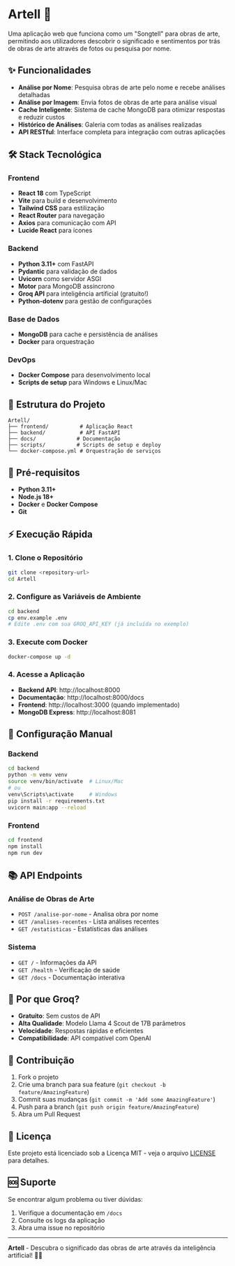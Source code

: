 # Artell 🎨

Uma aplicação web que funciona como um "Songtell" para obras de arte, permitindo aos utilizadores descobrir o significado e sentimentos por trás de obras de arte através de fotos ou pesquisa por nome.

## ✨ Funcionalidades

- **Análise por Nome**: Pesquisa obras de arte pelo nome e recebe análises detalhadas
- **Análise por Imagem**: Envia fotos de obras de arte para análise visual
- **Cache Inteligente**: Sistema de cache MongoDB para otimizar respostas e reduzir custos
- **Histórico de Análises**: Galeria com todas as análises realizadas
- **API RESTful**: Interface completa para integração com outras aplicações

## 🛠️ Stack Tecnológica

### Frontend
- **React 18** com TypeScript
- **Vite** para build e desenvolvimento
- **Tailwind CSS** para estilização
- **React Router** para navegação
- **Axios** para comunicação com API
- **Lucide React** para ícones

### Backend
- **Python 3.11+** com FastAPI
- **Pydantic** para validação de dados
- **Uvicorn** como servidor ASGI
- **Motor** para MongoDB assíncrono
- **Groq API** para inteligência artificial (gratuito!)
- **Python-dotenv** para gestão de configurações

### Base de Dados
- **MongoDB** para cache e persistência de análises
- **Docker** para orquestração

### DevOps
- **Docker Compose** para desenvolvimento local
- **Scripts de setup** para Windows e Linux/Mac

## 📁 Estrutura do Projeto

```
Artell/
├── frontend/          # Aplicação React
├── backend/           # API FastAPI
├── docs/             # Documentação
├── scripts/          # Scripts de setup e deploy
└── docker-compose.yml # Orquestração de serviços
```

## 🚀 Pré-requisitos

- **Python 3.11+**
- **Node.js 18+**
- **Docker** e **Docker Compose**
- **Git**

## ⚡ Execução Rápida

### 1. Clone o Repositório
```bash
git clone <repository-url>
cd Artell
```

### 2. Configure as Variáveis de Ambiente
```bash
cd backend
cp env.example .env
# Edite .env com sua GROQ_API_KEY (já incluída no exemplo)
```

### 3. Execute com Docker
```bash
docker-compose up -d
```

### 4. Acesse a Aplicação
- **Backend API**: http://localhost:8000
- **Documentação**: http://localhost:8000/docs
- **Frontend**: http://localhost:3000 (quando implementado)
- **MongoDB Express**: http://localhost:8081

## 🔧 Configuração Manual

### Backend
```bash
cd backend
python -m venv venv
source venv/bin/activate  # Linux/Mac
# ou
venv\Scripts\activate     # Windows
pip install -r requirements.txt
uvicorn main:app --reload
```

### Frontend
```bash
cd frontend
npm install
npm run dev
```

## 📚 API Endpoints

### Análise de Obras de Arte
- `POST /analise-por-nome` - Analisa obra por nome
- `GET /analises-recentes` - Lista análises recentes
- `GET /estatisticas` - Estatísticas das análises

### Sistema
- `GET /` - Informações da API
- `GET /health` - Verificação de saúde
- `GET /docs` - Documentação interativa

## 🎯 Por que Groq?

- **Gratuito**: Sem custos de API
- **Alta Qualidade**: Modelo Llama 4 Scout de 17B parâmetros
- **Velocidade**: Respostas rápidas e eficientes
- **Compatibilidade**: API compatível com OpenAI

## 🤝 Contribuição

1. Fork o projeto
2. Crie uma branch para sua feature (`git checkout -b feature/AmazingFeature`)
3. Commit suas mudanças (`git commit -m 'Add some AmazingFeature'`)
4. Push para a branch (`git push origin feature/AmazingFeature`)
5. Abra um Pull Request

## 📄 Licença

Este projeto está licenciado sob a Licença MIT - veja o arquivo [LICENSE](LICENSE) para detalhes.

## 🆘 Suporte

Se encontrar algum problema ou tiver dúvidas:
1. Verifique a documentação em `/docs`
2. Consulte os logs da aplicação
3. Abra uma issue no repositório

---

**Artell** - Descubra o significado das obras de arte através da inteligência artificial! 🎨✨
